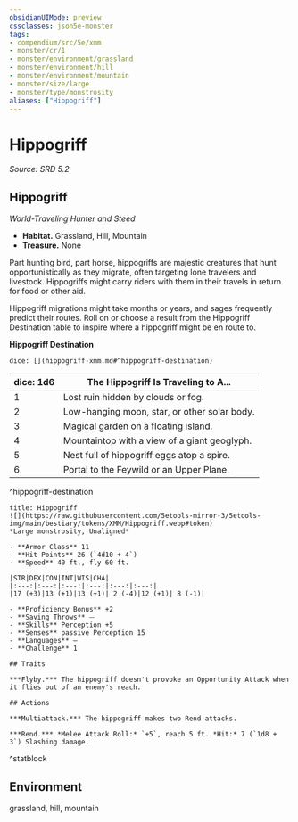```yaml
---
obsidianUIMode: preview
cssclasses: json5e-monster
tags:
- compendium/src/5e/xmm
- monster/cr/1
- monster/environment/grassland
- monster/environment/hill
- monster/environment/mountain
- monster/size/large
- monster/type/monstrosity
aliases: ["Hippogriff"]
---
```

# Hippogriff
*Source: SRD 5.2*  

## Hippogriff

*World-Traveling Hunter and Steed*

- **Habitat.** Grassland, Hill, Mountain  
- **Treasure.** None  

Part hunting bird, part horse, hippogriffs are majestic creatures that hunt opportunistically as they migrate, often targeting lone travelers and livestock. Hippogriffs might carry riders with them in their travels in return for food or other aid.

Hippogriff migrations might take months or years, and sages frequently predict their routes. Roll on or choose a result from the Hippogriff Destination table to inspire where a hippogriff might be en route to.

**Hippogriff Destination**

`dice: [](hippogriff-xmm.md#^hippogriff-destination)`

| dice: 1d6 | The Hippogriff Is Traveling to A... |
|-----------|-------------------------------------|
| 1 | Lost ruin hidden by clouds or fog. |
| 2 | Low-hanging moon, star, or other solar body. |
| 3 | Magical garden on a floating island. |
| 4 | Mountaintop with a view of a giant geoglyph. |
| 5 | Nest full of hippogriff eggs atop a spire. |
| 6 | Portal to the Feywild or an Upper Plane. |
^hippogriff-destination

```ad-statblock
title: Hippogriff
![](https://raw.githubusercontent.com/5etools-mirror-3/5etools-img/main/bestiary/tokens/XMM/Hippogriff.webp#token)
*Large monstrosity, Unaligned*

- **Armor Class** 11
- **Hit Points** 26 (`4d10 + 4`)
- **Speed** 40 ft., fly 60 ft.

|STR|DEX|CON|INT|WIS|CHA|
|:---:|:---:|:---:|:---:|:---:|:---:|
|17 (+3)|13 (+1)|13 (+1)| 2 (-4)|12 (+1)| 8 (-1)|

- **Proficiency Bonus** +2
- **Saving Throws** ⏤
- **Skills** Perception +5
- **Senses** passive Perception 15
- **Languages** —
- **Challenge** 1

## Traits

***Flyby.*** The hippogriff doesn't provoke an Opportunity Attack when it flies out of an enemy's reach.

## Actions

***Multiattack.*** The hippogriff makes two Rend attacks.

***Rend.*** *Melee Attack Roll:* `+5`, reach 5 ft. *Hit:* 7 (`1d8 + 3`) Slashing damage.
```
^statblock

## Environment

grassland, hill, mountain